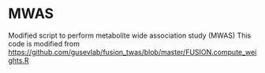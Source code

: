 # MWAS
Modified script to perform metabolite wide association study (MWAS)
This code is modified from https://github.com/gusevlab/fusion_twas/blob/master/FUSION.compute_weights.R
